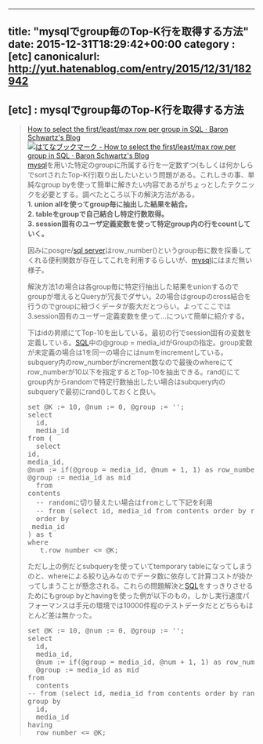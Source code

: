 
---
title: "mysqlでgroup毎のTop-K行を取得する方法"
date: 2015-12-31T18:29:42+00:00
category : [etc]
canonicalurl: http://yut.hatenablog.com/entry/2015/12/31/182942
---

## [etc] : mysqlでgroup毎のTop-K行を取得する方法


<blockquote>
    <p><a href="http://www.xaprb.com/blog/2006/12/07/how-to-select-the-firstleastmax-row-per-group-in-sql/">How to select the first/least/max row per group in SQL · Baron Schwartz's Blog</a> <a href="http://b.hatena.ne.jp/entry/www.xaprb.com/blog/2006/12/07/how-to-select-the-firstleastmax-row-per-group-in-sql/"><img src="http://b.hatena.ne.jp/entry/image/http://www.xaprb.com/blog/2006/12/07/how-to-select-the-firstleastmax-row-per-group-in-sql/" alt="はてなブックマーク - How to select the first/least/max row per group in SQL · Baron Schwartz's Blog" border="0" /></a><br />
<a class="keyword" href="http://d.hatena.ne.jp/keyword/mysql">mysql</a>を用いた特定のgroupに所属する行を一定数ずつ(もしくは何かしらでsortされたTop-K行)取り出したいという問題がある。これしきの事、単純なgroup byを使って簡単に解きたい内容であるがちょっとしたテクニックを必要とする。調べたところ以下の解決方法がある。<br />
<b> 1. union allを使ってgroup毎に抽出した結果を結合。</b><br />
<b> 2. tableをgroupで自己結合し特定行数取得。</b><br />
<b> 3. session固有のユーザ定義変数を使って特定group内の行をcountしていく。</b></p><p>因みにposgre/<a class="keyword" href="http://d.hatena.ne.jp/keyword/sql%20server">sql server</a>はrow_number()というgroup毎に数を採番してくれる便利関数が存在してこれを利用するらしいが、<a class="keyword" href="http://d.hatena.ne.jp/keyword/mysql">mysql</a>にはまだ無い様子。</p><p>解決方法1の場合は各group毎に特定行抽出した結果をunionするのでgroupが増えるとQueryが冗長でダサい。2の場合はgroupのcross結合を行うのでgroupに紐づくデータが膨大だとつらい。よってここでは 3.session固有のユーザー定義変数を使って...について簡単に紹介する。</p><p>下はidの昇順にてTop-10を出している。最初の行でsession固有の変数を定義している。<a class="keyword" href="http://d.hatena.ne.jp/keyword/SQL">SQL</a>中の@group = media_idがGroupの指定。group変数が未定義の場合は1を同一の場合にはnumをincrementしている。subquery内のrow_numberがincrement数なので最後のwhereにてrow_numberが10以下を指定するとTop-10を抽出できる。rand()にてgroup内からrandomで特定行数抽出したい場合はsubquery内のsubqueryで最初にrand()しておくと良い。</p>
<pre class="hljs sql" data-lang="sql" data-unlink><span class="synStatement">set</span> @K := <span class="synConstant">10</span>, @num := <span class="synConstant">0</span>, @<span class="synSpecial">group</span> := <span class="synConstant">''</span>;
<span class="synStatement">select</span>
  id,
  media_id
<span class="synSpecial">from</span> (
  <span class="synStatement">select</span>
id,
media_id,
@num := <span class="synSpecial">if</span>(@<span class="synSpecial">group</span> = media_id, @num + <span class="synConstant">1</span>, <span class="synConstant">1</span>) <span class="synSpecial">as</span> row_number,
@<span class="synSpecial">group</span> := media_id <span class="synSpecial">as</span> mid
  <span class="synSpecial">from</span>
contents
  <span class="synComment">-- randomに切り替えたい場合はfromとして下記を利用</span>
  <span class="synComment">-- from (select id, media_id from contents order by rand()) as c</span>
  <span class="synSpecial">order</span> <span class="synSpecial">by</span>
 media_id
) <span class="synSpecial">as</span> t
<span class="synSpecial">where</span> 
   t.row_number <= @K;
</pre><p>ただし上の例だとsubqueryを使っていてtemporary tableになってしまうのと、whereによる絞り込みなのでデータ数に依存して計算コストが掛かってしまうことが懸念される。これらの問題解決と<a class="keyword" href="http://d.hatena.ne.jp/keyword/SQL">SQL</a>をすっきりさせるためにもgroup byとhavingを使った例が以下のもの。しかし実行速度パフォーマンスは手元の環境では10000件程のテストデータだとどちらもほとんど差は無かった。</p>
<pre class="hljs sql" data-lang="sql" data-unlink><span class="synStatement">set</span> @K := <span class="synConstant">10</span>, @num := <span class="synConstant">0</span>, @<span class="synSpecial">group</span> := <span class="synConstant">''</span>;
<span class="synStatement">select</span>
  id,
  media_id,
  @num := <span class="synSpecial">if</span>(@<span class="synSpecial">group</span> = media_id, @num + <span class="synConstant">1</span>, <span class="synConstant">1</span>) <span class="synSpecial">as</span> row_number,
  @<span class="synSpecial">group</span> := media_id <span class="synSpecial">as</span> mid
<span class="synSpecial">from</span>
  contents
<span class="synComment">-- from (select id, media_id from contents order by rand()) as c</span>
<span class="synSpecial">group</span> <span class="synSpecial">by</span>
  id, 
  media_id
<span class="synSpecial">having</span> 
  row_number <= @K;
</pre>
</blockquote>


